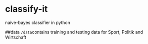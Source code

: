 # classify-it

naive-bayes classifier in python

##data
`/data`contains training and testing data for Sport, Politik and Wirtschaft
